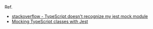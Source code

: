

Ref.

* [stackoverflow - TypeScript doesn't recognize my jest mock module](https://stackoverflow.com/questions/53184529/typescript-doesnt-recognize-my-jest-mock-module)
* [Mocking TypeScript classes with Jest](https://medium.com/@davguij/mocking-typescript-classes-with-jest-8ef992170d1d)
